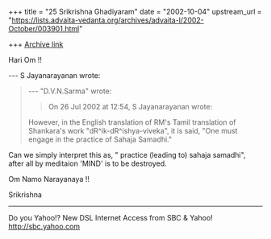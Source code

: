 +++
title = "25 Srikrishna Ghadiyaram"
date = "2002-10-04"
upstream_url = "https://lists.advaita-vedanta.org/archives/advaita-l/2002-October/003901.html"

+++
[Archive link](https://lists.advaita-vedanta.org/archives/advaita-l/2002-October/003901.html)

Hari Om !!

--- S Jayanarayanan <sjayana at YAHOO.COM> wrote:
> --- "D.V.N.Sarma" <narayana at HD1.VSNL.NET.IN> wrote:
> > On 26 Jul 2002 at 12:54, S Jayanarayanan  wrote:
> >
> However, in the English translation of RM's Tamil
> translation of Shankara's work
> "dR^ik-dR^ishya-viveka", it is said, "One must
> engage
> in the practice of Sahaja Samadhi."
>

Can we simply interpret this as, " practice (leading
to) sahaja samadhi", after all by meditaion 'MIND' is
to be destroyed.

Om Namo Narayanaya !!

Srikrishna

__________________________________________________
Do you Yahoo!?
New DSL Internet Access from SBC & Yahoo!
http://sbc.yahoo.com

